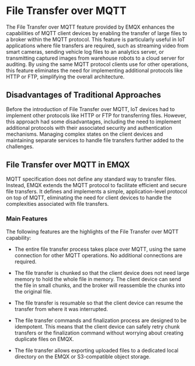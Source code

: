 # File Transfer over MQTT

The File Transfer over MQTT feature provided by EMQX enhances the capabilities of MQTT client devices by enabling the transfer of large files to a broker within the MQTT protocol. This feature is particularly useful in IoT applications where file transfers are required, such as streaming video from smart cameras, sending vehicle log files to an analytics server, or transmitting captured images from warehouse robots to a cloud server for auditing. By using the same MQTT protocol clients use for other operations, this feature eliminates the need for implementing additional protocols like HTTP or FTP, simplifying the overall architecture.

## Disadvantages of Traditional Approaches

Before the introduction of File Transfer over MQTT, IoT devices had to implement other protocols like HTTP or FTP for transferring files. However, this approach had some disadvantages, including the need to implement additional protocols with their associated security and authentication mechanisms. Managing complex states on the client devices and maintaining separate services to handle file transfers further added to the challenges.

## File Transfer over MQTT in EMQX

MQTT specification does not define any standard way to transfer files. Instead, EMQX extends the MQTT protocol to facilitate efficient and secure file transfers. It defines and implements a simple, application-level protocol on top of MQTT, eliminating the need for client devices to handle the complexities associated with file transfers.

### Main Features

The following features are the highlights of the File Transfer over MQTT capability:

* The entire file transfer process takes place over MQTT, using the same connection for other MQTT operations. No additional connections are required.

* The file transfer is chunked so that the client device does not need large memory to hold the whole file in memory. The client device can send the file in small chunks, and the broker will reassemble the chunks into the original file.

* The file transfer is resumable so that the client device can resume the transfer from where it was interrupted.

* The file transfer commands and finalization process are designed to be idempotent. This means that the client device can safely retry chunk transfers or the finalization command without worrying about creating duplicate files on EMQX. 

* The file transfer allows exporting uploaded files to a dedicated local directory on the EMQX or S3-compatible object storage.

  <!-- "The Dashboard allows listing and downloading files uploaded to the broker." This is not implemented in Dashboard yet.-->
